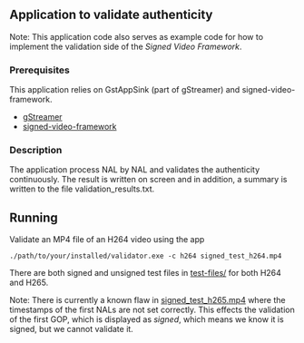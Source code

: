 ## Application to validate authenticity
Note: This application code also serves as example code for how to implement the validation side of
the *Signed Video Framework*.

### Prerequisites
This application relies on GstAppSink (part of gStreamer) and signed-video-framework.
- [gStreamer](https://gstreamer.freedesktop.org/documentation/installing/index.html?gi-language=c)
- [signed-video-framework](https://github.com/AxisCommunications/signed-video-framework)

### Description
The application process NAL by NAL and validates the authenticity continuously. The result is
written on screen and in addition, a summary is written to the file validation_results.txt.

## Running
Validate an MP4 file of an H264 video using the app
```
./path/to/your/installed/validator.exe -c h264 signed_test_h264.mp4
```

There are both signed and unsigned test files in [test-files/](../../test-files/) for both H264 and
H265.

Note: There is currently a known flaw in
[signed_test_h265.mp4](../../test-files/signed_test_h265.mp4) where the timestamps of the first NALs
are not set correctly. This effects the validation of the first GOP, which is displayed as *signed*,
which means we know it is signed, but we cannot validate it.
